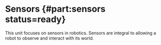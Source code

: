 # Sensors {#part:sensors status=ready}

This unit focuses on sensors in robotics. Sensors are integral to allowing
a robot to observe and interact with its world.
